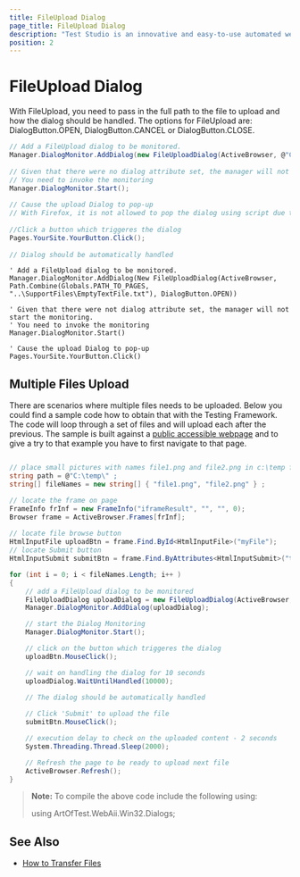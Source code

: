 ```yaml
---
title: FileUpload Dialog
page_title: FileUpload Dialog
description: "Test Studio is an innovative and easy-to-use automated web, WPF and load testing solution. Test Studio tests support essential technologies like ASP.NET AJAX, Silverlight, PHP and MVC. HTML5, Testing framework, functional testing, performance testing, load testing, exploratory testing, manual testing."
position: 2
---
```

# FileUpload Dialog

With FileUpload, you need to pass in the full path to the file to upload and how the dialog should be handled. The options for FileUpload are: DialogButton.OPEN, DialogButton.CANCEL or DialogButton.CLOSE.

````C#
// Add a FileUpload dialog to be monitored.
Manager.DialogMonitor.AddDialog(new FileUploadDialog(ActiveBrowser, @"C:\EmptyTextFile.txt", DialogButton.OPEN));
  
// Given that there were no dialog attribute set, the manager will not start the monitoring.
// You need to invoke the monitoring
Manager.DialogMonitor.Start();
  
// Cause the upload Dialog to pop-up
// With Firefox, it is not allowed to pop the dialog using script due to security restrictions.
  
//Click a button which triggeres the dialog
Pages.YourSite.YourButton.Click();
  
// Dialog should be automatically handled
````
````VB
' Add a FileUpload dialog to be monitored.
Manager.DialogMonitor.AddDialog(New FileUploadDialog(ActiveBrowser, Path.Combine(Globals.PATH_TO_PAGES, "..\SupportFiles\EmptyTextFile.txt"), DialogButton.OPEN))
  
' Given that there were not dialog attribute set, the manager will not start the monitoring.
' You need to invoke the monitoring
Manager.DialogMonitor.Start()
  
' Cause the upload Dialog to pop-up
Pages.YourSite.YourButton.Click()
````

## Multiple Files Upload

There are scenarios where multiple files needs to be uploaded. Below you could find a sample code how to obtain that with the Testing Framework. The code will loop through a set of files and will upload each after the previous. The sample is built against a <a href="https://www.w3schools.com/jsref/tryit.asp?filename=tryjsref_fileupload_multiple" target="_blank">public accessible webpage</a> and to give a try to that example you have to first navigate to that page. 

````C#

// place small pictures with names file1.png and file2.png in c:\temp folder to have the sample working without modification
string path = @"C:\temp\" ;
string[] fileNames = new string[] { "file1.png", "file2.png" } ;

// locate the frame on page
FrameInfo frInf = new FrameInfo("iframeResult", "", "", 0);
Browser frame = ActiveBrowser.Frames[frInf];
    
// locate file browse button
HtmlInputFile uploadBtn = frame.Find.ById<HtmlInputFile>("myFile");
// locate Submit button
HtmlInputSubmit submitBtn = frame.Find.ByAttributes<HtmlInputSubmit>("type=submit");

for (int i = 0; i < fileNames.Length; i++ )
{
    // add a FileUpload dialog to be monitored
    FileUploadDialog uploadDialog = new FileUploadDialog(ActiveBrowser, path + fileNames[i] , DialogButton.OPEN);
    Manager.DialogMonitor.AddDialog(uploadDialog);

    // start the Dialog Monitoring
    Manager.DialogMonitor.Start();

    // click on the button which triggeres the dialog
    uploadBtn.MouseClick();

    // wait on handling the dialog for 10 seconds
    uploadDialog.WaitUntilHandled(10000);
    
    // The dialog should be automatically handled

    // Click 'Submit' to upload the file
    submitBtn.MouseClick();

    // execution delay to check on the uploaded content - 2 seconds
    System.Threading.Thread.Sleep(2000);

    // Refresh the page to be ready to upload next file
    ActiveBrowser.Refresh();
}

````

> **Note:** To compile the above code include the following using:
>
> using ArtOfTest.WebAii.Win32.Dialogs;

## See Also

* <a href="/testing-framework/write-tests-in-code/intermediate-topics-wtc/html-control-suite-wtc/transfer-files" target="_blank">How to Transfer Files</a>

